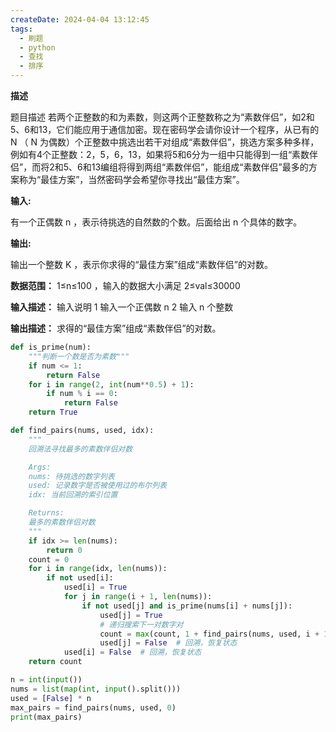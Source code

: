 ```yaml
---
createDate: 2024-04-04 13:12:45
tags:
  - 刷题
  - python
  - 查找
  - 排序
---
```

**描述**

题目描述
若两个正整数的和为素数，则这两个正整数称之为“素数伴侣”，如2和5、6和13，它们能应用于通信加密。现在密码学会请你设计一个程序，从已有的 N （ N 为偶数）个正整数中挑选出若干对组成“素数伴侣”，挑选方案多种多样，例如有4个正整数：2，5，6，13，如果将5和6分为一组中只能得到一组“素数伴侣”，而将2和5、6和13编组将得到两组“素数伴侣”，能组成“素数伴侣”最多的方案称为“最佳方案”，当然密码学会希望你寻找出“最佳方案”。

**输入:**

有一个正偶数 n ，表示待挑选的自然数的个数。后面给出 n 个具体的数字。

**输出:**

输出一个整数 K ，表示你求得的“最佳方案”组成“素数伴侣”的对数。

**数据范围：**  1≤n≤100  ，输入的数据大小满足 2≤val≤30000 

**输入描述：**
输入说明
1 输入一个正偶数 n
2 输入 n 个整数

**输出描述：**
求得的“最佳方案”组成“素数伴侣”的对数。

```python
def is_prime(num):
    """判断一个数是否为素数"""
    if num <= 1:
        return False
    for i in range(2, int(num**0.5) + 1):
        if num % i == 0:
            return False
    return True

def find_pairs(nums, used, idx):
    """
    回溯法寻找最多的素数伴侣对数

    Args:
    nums: 待挑选的数字列表
    used: 记录数字是否被使用过的布尔列表
    idx: 当前回溯的索引位置

    Returns:
    最多的素数伴侣对数
    """
    if idx >= len(nums):
        return 0
    count = 0
    for i in range(idx, len(nums)):
        if not used[i]:
            used[i] = True
            for j in range(i + 1, len(nums)):
                if not used[j] and is_prime(nums[i] + nums[j]):
                    used[j] = True
                    # 递归搜索下一对数字对
                    count = max(count, 1 + find_pairs(nums, used, i + 1))
                    used[j] = False  # 回溯，恢复状态
            used[i] = False  # 回溯，恢复状态
    return count

n = int(input())
nums = list(map(int, input().split()))
used = [False] * n
max_pairs = find_pairs(nums, used, 0)
print(max_pairs)

```

